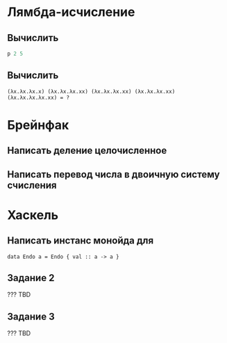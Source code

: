 # Лямбда-исчисление

## Вычислить
```p = λxysz.yxsz
p 2 5
```
## Вычислить 
```(λx.λx.λx.x) (λx.λx.λx.xx) (λx.λx.λx.xx) (λx.λx.λx.xx) (λx.λx.λx.λx.xx) = ?```
# Брейнфак
## Написать деление целочисленное
## Написать перевод числа в двоичную систему счисления
# Хаскель
## Написать инстанс монойда для 
```
data Endo a = Endo { val :: a -> a } 
```

## Задание 2
??? TBD
## Задание 3
??? TBD
